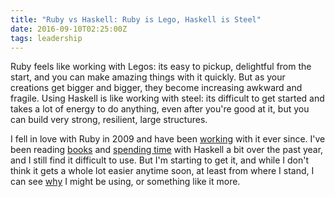 ```yaml
---
title: "Ruby vs Haskell: Ruby is Lego, Haskell is Steel"
date: 2016-09-10T02:25:00Z
tags: leadership
---
```


Ruby feels like working with Legos: its easy to pickup, delightful from the start, and you can make amazing things with it quickly. But as your creations get bigger and bigger, they become increasing awkward and fragile. Using Haskell is like working with steel: its difficult to get started and takes a lot of energy to do anything, even after you're good at it, but you can build very strong, resilient, large structures.

I fell in love with Ruby in 2009 and have been [working][4] with it ever since. I've been reading [books][1] and [spending time][2] with Haskell a bit over the past year, and I still find it difficult to use. But I'm starting to get it, and while I don't think it gets a whole lot easier anytime soon, at least from where I stand, I can see [why][3] I might be using, or something like it more.

  [1]: http://haskellbook.com/
  [2]: https://github.com/bonds/winot 
  [3]: /minimize-maximum-stupidity.html
  [4]: https://www.mixbook.com/
